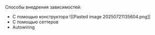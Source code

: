 Способы внедрения зависимостей:
- С помощью конструктора
![[Pasted image 20250721135604.png]]
- С помощью сеттеров
- Autowiring